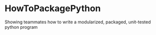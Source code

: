 # HowToPackagePython
Showing teammates how to write a modularized, packaged, unit-tested python program
